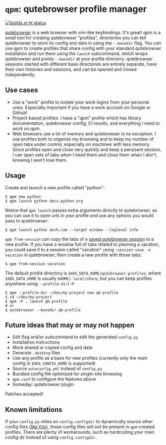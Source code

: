 # `qpm`: qutebrowser profile manager

[![builds.sr.ht status](https://builds.sr.ht/~pvsr/qpm.svg)](https://builds.sr.ht/~pvsr/qpm?)

[qutebrowser](https://github.com/qutebrowser/qutebrowser) is a web browser with
vim-like keybindings. It's great! qpm is a small tool for creating qutebrowser
"profiles", directories you can tell qutebrowser to store its config and data in
using the `--basedir` flag.  You can use qpm to create profiles that share
config with your standard qutebrowser installation and run them using the
`launch` subcommand, which wraps qutebrowser and points `--basedir` at your
profile directory. qutebrowser sessions started with different base directories
are entirely separate, have their own histories and sessions, and can be opened
and closed independently.

## Use cases
 - Use a "work" profile to isolate your work logins from your personal ones.
   Especially important if you have a work account on Google or Github!
 - Project-based profiles. I have a "qpm" profile which has library
   documentation, qutebrowser config, CI results, and everything I need to work
   on qpm.
 - Web browsers use a lot of memory and qutebrowser is no exception. I use
   profiles both to organize my browsing and to keep my number of open tabs
   under control, especially on machines with less memory. Since profiles open
   and close very quickly and keep a persisent session, I can open sets of tabs
   when I need them and close them when I don't, knowing I won't lose them.

## Usage
Create and launch a new profile called "python":
```
$ qpm new python
$ qpm launch python docs.python.org
```

Notice that `qpm launch` passes extra arguments directly to qutebrowser, so you
can use it to open urls in your profile and use any options you would pass to
qutebrowser:
```
$ qpm launch python duck.com --target window --loglevel info
```

`qpm from-session` can copy the tabs of a [saved qutebrowser
session](https://qutebrowser.org/doc/help/commands.html#session-save) to a new
profile. If you have a window full of tabs related to planning a vacation, you
could save it to a session called "vacation" using `:session-save -o vacation`
in qutebrowser, then create a new profile with those tabs:
```
$ qpm from-session vacation
```

The default profile directory is `$XDG_DATA_HOME/qutebrowser-profiles`, where
`$XDG_DATA_HOME` is usually `$HOME/.local/share`, but you can keep profiles
anywhere using `--profile-dir`/`-P`: 
```
$ qpm --profile-dir ~/dev/my-project new qb-profile
$ cd ~/dev/my-project
$ qpm -P . launch qb-profile
# or
$ qutebrowser --basedir qb-profile
```

## Future ideas that may or may not happen
- Edit flag and/or subcommand to edit the generated `config.py`
- Installation instructions
- More shared or copied config and data
- Generate `.desktop` files
- Use any profile as a base for new profiles (currently only the main config in
  `$XDG_CONFIG_HOME` is supported)
- Source `autoconfig.yml` instead of `config.py`
- Bundled config file optimized for single-site browsing
- `qpm.conf` to configure the features above
- Someday: qutebrowser plugin

Patches accepted!

## Known limitations
If your `config.py` relies on `config.configdir` to dynamically source other
config files ([like
this](https://github.com/pvsr/dotfiles/blob/34531d7be9e0c409be84ba8875c22c7e03a13b3d/qutebrowser/.config/qutebrowser/config.py#L97-L98)),
those config files will not be present in `qpm`-created profiles. There are
plenty of workarounds, such as hardcoding your main config dir instead of using
`config.configdir`.
